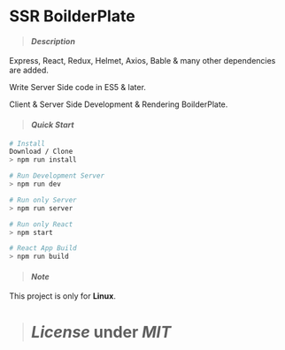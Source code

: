 # SSR BoilderPlate

> #### _Description_

Express, React, Redux, Helmet, Axios, Bable & many other dependencies are added.

Write Server Side code in ES5 & later.

Client & Server Side Development & Rendering BoilderPlate.


> #### _Quick Start_

```bash
# Install
Download / Clone
> npm run install

# Run Development Server
> npm run dev

# Run only Server
> npm run server

# Run only React
> npm start

# React App Build
> npm run build
```


> #### _Note_

This project is only for **Linux**.


> # _License_ under _MIT_
